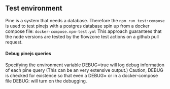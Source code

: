 ## Test environment
Pine is a system that needs a database. 
Therefore the `npm run test:compose` is used to test pinejs with a postgres database spin up from a docker compose file: `docker-compose.npm-test.yml`
This approach guarantees that the node versions are tested by the flowzone test actions on a github pull request.

#### Debug pinejs queries
Specifying the environment variable DEBUG=true will log debug information of each pine query (This can be an very extensive output.) Caution, DEBUG is checked for existence so that even a DEBUG= or in a docker-compose file DEBUG:  will turn on the debugging.


